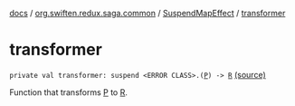 [docs](../../index.md) / [org.swiften.redux.saga.common](../index.md) / [SuspendMapEffect](index.md) / [transformer](./transformer.md)

# transformer

`private val transformer: suspend <ERROR CLASS>.(`[`P`](index.md#P)`) -> `[`R`](index.md#R) [(source)](https://github.com/protoman92/KotlinRedux/tree/master/common/common-saga/src/main/kotlin/org/swiften/redux/saga/common/MapEffect.kt#L51)

Function that transforms [P](index.md#P) to [R](index.md#R).

